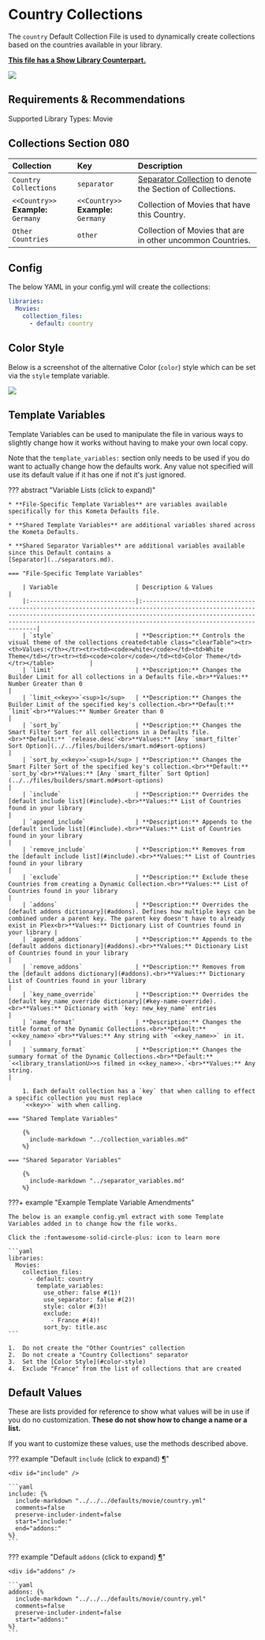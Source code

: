# Country Collections

The `country` Default Collection File is used to dynamically create collections based on the countries available in your 
library.

**[This file has a Show Library Counterpart.](../show/country.md)**

![](../images/country1.png)

## Requirements & Recommendations

Supported Library Types: Movie

## Collections Section 080

| Collection                              | Key                                     | Description                                                                    |
|:----------------------------------------|:----------------------------------------|:-------------------------------------------------------------------------------|
| `Country Collections`                   | `separator`                             | [Separator Collection](../separators.md) to denote the Section of Collections. |
| `<<Country>>`<br>**Example:** `Germany` | `<<Country>>`<br>**Example:** `Germany` | Collection of Movies that have this Country.                                   |
| `Other Countries`                       | `other`                                 | Collection of Movies that are in other uncommon Countries.                     |

## Config

The below YAML in your config.yml will create the collections:

```yaml
libraries:
  Movies:
    collection_files:
      - default: country
```

## Color Style

Below is a screenshot of the alternative Color (`color`) style which can be set via the `style` template variable.

![](../images/country2.png)

## Template Variables

Template Variables can be used to manipulate the file in various ways to slightly change how it works without having to 
make your own local copy.

Note that the `template_variables:` section only needs to be used if you do want to actually change how the defaults 
work. Any value not specified will use its default value if it has one if not it's just ignored.

??? abstract "Variable Lists (click to expand)"

    * **File-Specific Template Variables** are variables available specifically for this Kometa Defaults file.

    * **Shared Template Variables** are additional variables shared across the Kometa Defaults.

    * **Shared Separator Variables** are additional variables available since this Default contains a 
    [Separator](../separators.md).

    === "File-Specific Template Variables"

        | Variable                      | Description & Values                                                                                                                                                                                                                                      |
        |:------------------------------|:----------------------------------------------------------------------------------------------------------------------------------------------------------------------------------------------------------------------------------------------------------|
        | `style`                       | **Description:** Controls the visual theme of the collections created<table class="clearTable"><tr><th>Values:</th></tr><tr><td><code>white</code></td><td>White Theme</td></tr><tr><td><code>color</code></td><td>Color Theme</td></tr></table>          |
        | `limit`                       | **Description:** Changes the Builder Limit for all collections in a Defaults file.<br>**Values:** Number Greater than 0                                                                                                                                   |
        | `limit_<<key>>`<sup>1</sup>   | **Description:** Changes the Builder Limit of the specified key's collection.<br>**Default:** `limit`<br>**Values:** Number Greater than 0                                                                                                                |
        | `sort_by`                     | **Description:** Changes the Smart Filter Sort for all collections in a Defaults file.<br>**Default:** `release.desc`<br>**Values:** [Any `smart_filter` Sort Option](../../files/builders/smart.md#sort-options)                                         |
        | `sort_by_<<key>>`<sup>1</sup> | **Description:** Changes the Smart Filter Sort of the specified key's collection.<br>**Default:** `sort_by`<br>**Values:** [Any `smart_filter` Sort Option](../../files/builders/smart.md#sort-options)                                                   |
        | `include`                     | **Description:** Overrides the [default include list](#include).<br>**Values:** List of Countries found in your library                                                                                                                                   |
        | `append_include`              | **Description:** Appends to the [default include list](#include).<br>**Values:** List of Countries found in your library                                                                                                                                  |
        | `remove_include`              | **Description:** Removes from the [default include list](#include).<br>**Values:** List of Countries found in your library                                                                                                                                |
        | `exclude`                     | **Description:** Exclude these Countries from creating a Dynamic Collection.<br>**Values:** List of Countries found in your library                                                                                                                       |
        | `addons`                      | **Description:** Overrides the [default addons dictionary](#addons). Defines how multiple keys can be combined under a parent key. The parent key doesn't have to already exist in Plex<br>**Values:** Dictionary List of Countries found in your library |
        | `append_addons`               | **Description:** Appends to the [default addons dictionary](#addons).<br>**Values:** Dictionary List of Countries found in your library                                                                                                                   |
        | `remove_addons`               | **Description:** Removes from the [default addons dictionary](#addons).<br>**Values:** Dictionary List of Countries found in your library                                                                                                                 |
        | `key_name_override`           | **Description:** Overrides the [default key_name_override dictionary](#key-name-override).<br>**Values:** Dictionary with `key: new_key_name` entries                                                                                                     |
        | `name_format`                 | **Description:** Changes the title format of the Dynamic Collections.<br>**Default:** `<<key_name>>`<br>**Values:** Any string with `<<key_name>>` in it.                                                                                                 |
        | `summary_format`              | **Description:** Changes the summary format of the Dynamic Collections.<br>**Default:** `<<library_translationU>>s filmed in <<key_name>>.`<br>**Values:** Any string.                                                                                    |

        1. Each default collection has a `key` that when calling to effect a specific collection you must replace 
        `<<key>>` with when calling.

    === "Shared Template Variables"

        {%
          include-markdown "../collection_variables.md"
        %}

    === "Shared Separator Variables"

        {%
          include-markdown "../separator_variables.md"
        %}
    
???+ example "Example Template Variable Amendments"

    The below is an example config.yml extract with some Template Variables added in to change how the file works.

    Click the :fontawesome-solid-circle-plus: icon to learn more
    
    ```yaml
    libraries:
      Movies:
        collection_files:
          - default: country
            template_variables:
              use_other: false #(1)!
              use_separator: false #(2)!
              style: color #(3)!
              exclude:
                - France #(4)!
              sort_by: title.asc
    ```

    1.  Do not create the "Other Countries" collection
    2.  Do not create a "Country Collections" separator
    3.  Set the [Color Style](#color-style)
    4.  Exclude "France" from the list of collections that are created

## Default Values

These are lists provided for reference to show what values will be in use if you do no customization.  **These do not 
show how to change a name or a list.**

If you want to customize these values, use the methods described above.

??? example "Default `include` (click to expand) <a class="headerlink" href="#include" title="Permanent link">¶</a>"

    <div id="include" />

    ```yaml
    include: {%    
      include-markdown "../../../defaults/movie/country.yml" 
      comments=false
      preserve-includer-indent=false
      start="include:"
      end="addons:"
    %}
    ```

??? example "Default `addons` (click to expand) <a class="headerlink" href="#addons" title="Permanent link">¶</a>"

    <div id="addons" />

    ```yaml
    addons: {%    
      include-markdown "../../../defaults/movie/country.yml" 
      comments=false
      preserve-includer-indent=false
      start="addons:"
    %}
    ```
